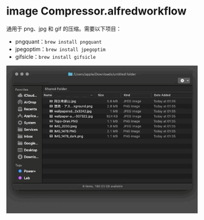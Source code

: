# image Compressor.alfredworkflow

通用于 png、jpg 和 gif 的压缩。需要以下项目：

- pngquant：`brew install pngquant`
- jpegoptim：`brew install jpegoptim`
- gifsicle：`brew install gifsicle`

![title](img.GIF)